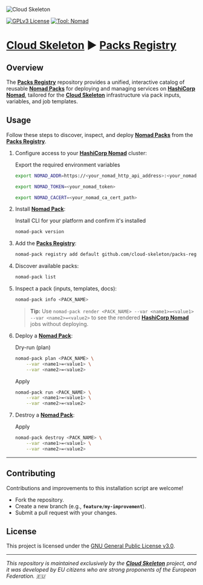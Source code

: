![Cloud Skeleton](./assets/logo.jpg)

[![GPLv3 License](https://img.shields.io/badge/License-GPLv3-blue.svg)](LICENSE) [![Tool: Nomad](https://img.shields.io/badge/Tool-Nomad-green)]()

# **[Cloud Skeleton][cloud-skeleton]** ► **[Packs Registry][packs-registry]**

## Overview

The **[Packs Registry][packs-registry]** repository provides a unified, interactive catalog of reusable **[Nomad Packs][hashicorp-nomad-packs]** for deploying and managing services on **[HashiCorp Nomad][hashicorp-nomad]**, tailored for the **[Cloud Skeleton][cloud-skeleton]** infrastructure via pack inputs, variables, and job templates.

## Usage

Follow these steps to discover, inspect, and deploy **[Nomad Packs][hashicorp-nomad-packs]** from the **[Packs Registry][packs-registry]**.

1. Configure access to your **[HashiCorp Nomad][hashicorp-nomad]** cluster:  

    Export the required environment variables

    ```bash
    export NOMAD_ADDR=https://<your_nomad_http_api_address>:<your_nomad_http_api_port>
    ```

    ```bash
    export NOMAD_TOKEN=<your_nomad_token>
    ```

    ```bash
    export NOMAD_CACERT=<your_nomad_ca_cert_path>
    ```

2. Install **[Nomad Pack][hashicorp-nomad-packs]**:  

    Install CLI for your platform and confirm it's installed

    ```bash
    nomad-pack version
    ```

3. Add the **[Packs Registry][packs-registry]**:  

    ```bash
    nomad-pack registry add default github.com/cloud-skeleton/packs-registry
    ```

4. Discover available packs:  

    ```bash
    nomad-pack list
    ```

5. Inspect a pack (inputs, templates, docs):  

    ```bash
    nomad-pack info <PACK_NAME>
    ```

    > **Tip:** Use `nomad-pack render <PACK_NAME> --var <name1>=<value1> --var <name2>=<value2>` to see the rendered **[HashiCorp Nomad][hashicorp-nomad]** jobs without deploying.

6. Deploy a **[Nomad Pack][hashicorp-nomad-packs]**:  

    Dry-run (plan)

    ```bash
    nomad-pack plan <PACK_NAME> \
        --var <name1>=<value1> \
        --var <name2>=<value2>
    ```

    Apply

    ```bash
    nomad-pack run <PACK_NAME> \
        --var <name1>=<value1> \
        --var <name2>=<value2>
    ```

7. Destroy a **[Nomad Pack][hashicorp-nomad-packs]**:  

    Apply

    ```bash
    nomad-pack destroy <PACK_NAME> \
        --var <name1>=<value1> \
        --var <name2>=<value2>
    ```

---

## Contributing

Contributions and improvements to this installation script are welcome!  
- Fork the repository.  
- Create a new branch (e.g., **`feature/my-improvement`**).  
- Submit a pull request with your changes.

## License

This project is licensed under the [GNU General Public License v3.0](LICENSE).

---

*This repository is maintained exclusively by the **[Cloud Skeleton][cloud-skeleton]** project, and it was developed by EU citizens who are strong proponents of the European Federation. 🇪🇺*

<!-- Reference -->
[cloud-skeleton]: https://github.com/cloud-skeleton/  
[hashicorp-nomad]: https://developer.hashicorp.com/nomad/tutorials/get-started 
[hashicorp-nomad-packs]: https://developer.hashicorp.com/nomad/tools/nomad-pack
[packs-registry]: https://github.com/cloud-skeleton/packs-registry/  

